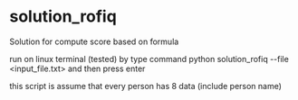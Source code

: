 # solution_rofiq
Solution for compute score based on formula

run on linux terminal (tested) by type command
python solution_rofiq --file <input_file.txt>
and then press enter

this script is assume that every person has 8 data (include person name)
